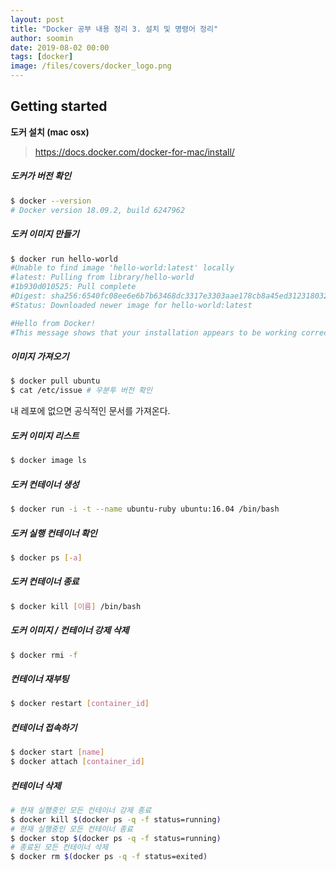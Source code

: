 ```yaml
---
layout: post
title: "Docker 공부 내용 정리 3. 설치 및 명령어 정리"
author: soomin
date: 2019-08-02 00:00
tags: [docker]
image: /files/covers/docker_logo.png
---
```




## Getting started

__도커 설치 (mac osx)__

> <https://docs.docker.com/docker-for-mac/install/>

##### 도커가 버전 확인 

```bash
$ docker --version
# Docker version 18.09.2, build 6247962
```

##### 도커 이미지 만들기 

```bash
$ docker run hello-world
#Unable to find image 'hello-world:latest' locally
#latest: Pulling from library/hello-world
#1b930d010525: Pull complete 
#Digest: sha256:6540fc08ee6e6b7b63468dc3317e3303aae178cb8a45ed3123180328bcc1d20f
#Status: Downloaded newer image for hello-world:latest

#Hello from Docker!
#This message shows that your installation appears to be working correctly.

```

##### 이미지 가져오기 

```bash
$ docker pull ubuntu
$ cat /etc/issue # 우분투 버전 확인
```
내 레포에 없으면 공식적인 문서를 가져온다.

##### 도커 이미지 리스트

```bash
$ docker image ls
```

##### 도커 컨테이너 생성

```bash
$ docker run -i -t --name ubuntu-ruby ubuntu:16.04 /bin/bash
```


##### 도커 실행 컨테이너 확인

```bash
$ docker ps [-a]
```

##### 도커 컨테이너 종료

```bash
$ docker kill [이름] /bin/bash 
```

##### 도커 이미지 / 컨테이너 강제 삭제

```bash
$ docker rmi -f
```

##### 컨테이너 재부팅 

```bash
$ docker restart [container_id]
```

##### 컨테이너 접속하기

```bash
$ docker start [name]
$ docker attach [container_id]
```



##### 컨테이너 삭제

```bash
# 현재 실행중인 모든 컨테이너 강제 종료
$ docker kill $(docker ps -q -f status=running)   
# 현재 실행중인 모든 컨테이너 종료
$ docker stop $(docker ps -q -f status=running)   
# 종료된 모든 컨테이너 삭제
$ docker rm $(docker ps -q -f status=exited)      
```

